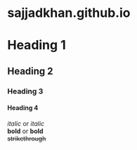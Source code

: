 # sajjadkhan.github.io
# Heading 1
## Heading 2
### Heading 3
#### Heading 4
*italic* or _italic_  
**bold** or __bold__  
~~strikethrough~~  

